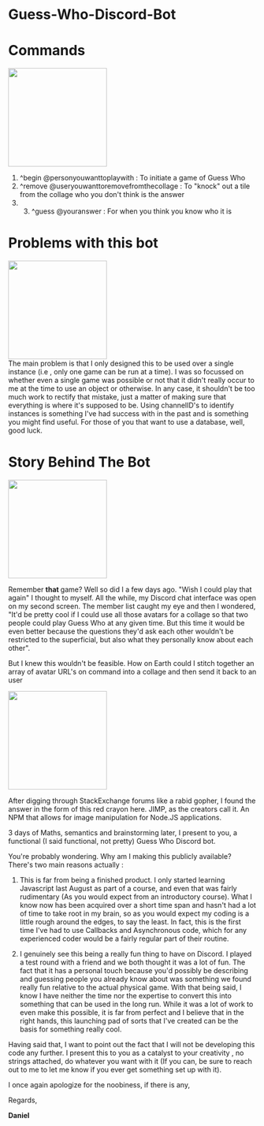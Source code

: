 # Guess-Who-Discord-Bot

<h1> Commands </h1>

<img src = "https://9b16f79ca967fd0708d1-2713572fef44aa49ec323e813b06d2d9.ssl.cf2.rackcdn.com/1140x_a10-7_cTC/questionmark1-1563038597.jpg" height = 200px> </img> <br/>
 1. ^begin @personyouwanttoplaywith : To initiate a game of Guess Who <br/>
 2. ^remove @useryouwanttoremovefromthecollage : To "knock" out a tile from the collage who you don't think is the answer <br/>
 3.   3. ^guess @youranswer : For when you think you know who it is <br/>


<h1> Problems with this bot </h1>

<img src = "https://thumbs.dreamstime.com/b/broken-robot-fix-hand-drawn-vector-cartoon-illustration-trying-to-itself-81326219.jpg" height = 200px> </img> <br/>
The main problem is that I only designed this to be used over a single instance (i.e , only one game can be run at a time). I was so focussed on whether even a single game was possible or not that it didn't really occur to me at the time to use an object or otherwise. In any case, it shouldn't be too much work to rectify that mistake, just a matter of making sure that everything is where it's supposed to be. Using channelID's to identify instances is something I've had success with in the past and is something you might find useful. For those of you that want to use a database, well, good luck.


<h1 > Story Behind The Bot </h1>
<img src= https://cdn-gamesworldau.pressidium.com/wp-content/uploads/2020/05/guess-who-2.jpg height = 200px> </img>

Remember <b> that </b> game? Well so did I a few days ago. "Wish I could play that again" I thought to myself. All the while, my Discord chat interface was open on my second screen. The member list caught my eye and then I wondered, "It'd be pretty cool if I could use all those avatars for a collage so that two people could play Guess Who at any given time. But this time it would be even better because the questions they'd ask each other wouldn't be restricted to the superficial, but also what they personally know about each other".

But I knew this wouldn't be feasible. How on Earth could I stitch together an array of avatar URL's on command into a collage and then send it back to an user

<img src = https://s3.amazonaws.com/pix.iemoji.com/images/emoji/apple/ios-11/256/crayon.png height = 200px> </img>

After digging through StackExchange forums like a rabid gopher, I found the answer in the form of this red crayon here. JIMP, as the creators call it. An NPM that allows for image manipulation for Node.JS applications.

3 days of Maths, semantics and brainstorming later, I present to you, a functional (I said functional, not pretty) Guess Who Discord bot.

You're probably wondering. Why am I making this publicly available? There's two main reasons actually : 

1. This is far from being a finished product. I only started learning Javascript last August as part of a course, and even that was fairly rudimentary (As you would expect from an introductory course). What I know now has been acquired over a short time span and hasn't had a lot of time to take root in my brain, so as you would expect my coding is a little rough around the edges, to say the least. In fact, this is the first time I've had to use Callbacks and Asynchronous code, which for any experienced coder would be a fairly regular part of their routine.
 
2. I genuinely see this being a really fun thing to have on Discord. I played a test round with a friend and we both thought it was a lot of fun. The fact that it has a personal touch because you'd possibly be describing and guessing people you already know about was something we found really fun relative to the actual physical game. With that being said, I know I have neither the time nor the expertise to convert this into something that can be used in the long run. While it was a lot of work to even make this possible, it is far from perfect and I believe that in the right hands, this launching pad of sorts that I've created can be the basis for something really cool.

Having said that, I want to point out the fact that I will not be developing this code any further. I present this to you as a catalyst to your creativity , no strings attached, do whatever you want with it (If you can, be sure to reach out to me to let me know if you ever get something set up with it).

I once again apologize for the noobiness, if there is any,

Regards, <b/>

Daniel
